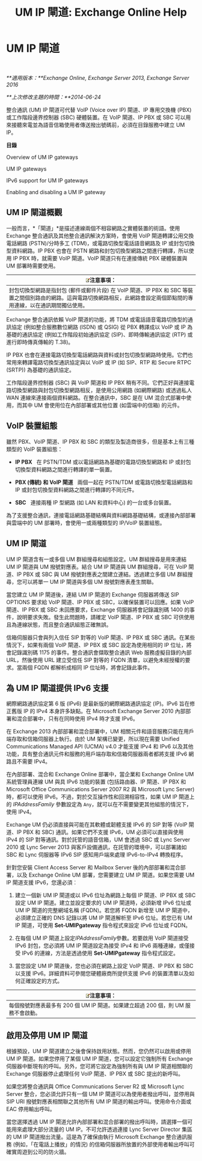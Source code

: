 ﻿---
title: 'UM IP 閘道: Exchange Online Help'
TOCTitle: UM IP 閘道
ms:assetid: 991d77e0-3995-44ab-bedf-52ff7a0301ab
ms:mtpsurl: https://technet.microsoft.com/zh-tw/library/Bb123890(v=EXCHG.150)
ms:contentKeyID: 50473834
ms.date: 05/23/2018
mtps_version: v=EXCHG.150
ms.translationtype: MT
---

# UM IP 閘道

 

_**適用版本：**Exchange Online, Exchange Server 2013, Exchange Server 2016_

_**上次修改主題的時間：**2014-06-24_

整合通訊 (UM) IP 閘道可代替 VoIP (Voice over IP) 閘道、IP 專用交換機 (PBX) 或工作階段邊界控制器 (SBC) 硬體裝置。在 VoIP 閘道、IP PBX 或 SBC 可以用來接聽來電並為語音信箱使用者傳送撥出號碼前，必須在目錄服務中建立 UM IP。

**目錄**

Overview of UM IP gateways

UM IP gateways

IPv6 support for UM IP gateways

Enabling and disabling a UM IP gateway

## UM IP 閘道概觀

一般而言，*「閘道」*是描述連線兩個不相容網路之實體裝置的術語。使用 Exchange 整合通訊及其他整合通訊解決方案時，會使用 VoIP 閘道轉譯公用交換電話網路 (PSTN)/分時多工 (TDM)，或電路切換型電話語音網路及 IP 或封包切換型資料網路。IP PBX 也會在 PSTN 網路和封包切換型網路之間進行轉譯，所以使用 IP PBX 時，就需要 VoIP 閘道。VoIP 閘道只有在連接傳統 PBX 硬體裝置與 UM 部署時需要使用。

<table>
<thead>
<tr class="header">
<th><img src="images/Bb124558.note(EXCHG.150).gif" title="注意事項" alt="注意事項" />注意事項：</th>
</tr>
</thead>
<tbody>
<tr class="odd">
<td>封包切換型網路是指封包 (郵件或郵件片段) 在 VoIP 閘道、IP PBX 和 SBC 等裝置之間個別路由的網路。這與電路切換網路相反，此網路會設定兩個節點間的專用連線，以在通訊期間獨佔使用。</td>
</tr>
</tbody>
</table>


Exchange 整合通訊依賴 VoIP 閘道的功能，將 TDM 或電話語音電路切換型的通訊協定 (例如整合服務數位網路 (ISDN) 或 QSIG) 從 PBX 轉譯成以 VoIP 或 IP 為基礎的通訊協定 (例如工作階段初始通訊協定 (SIP)、即時傳輸通訊協定 (RTP) 或進行即時傳真傳輸的 T.38)。

IP PBX 也會在連接電路切換型電話網路與資料或封包切換型網路時使用。它們也常用來轉譯電路切換型通訊協定與以 VoIP 或 IP (如 SIP、RTP 和 Secure RTPC (SRTP)) 為基礎的通訊協定。

工作階段邊界控制器 (SBC) 與 VoIP 閘道和 IP PBX 稍有不同。它們正好與連接電路切換型網路與封包切換型網路相反，是使用公用網路 (如網際網路) 或透過私人 WAN 連線來連接兩個資料網路。在整合通訊中，SBC 是在 UM 混合式部署中使用，而其中 UM 會使用位在內部部署或其他位置 (如雲端中的信箱) 的元件。

## VoIP 裝置組態

雖然 PBX、VoIP 閘道、IP PBX 和 SBC 的類型及製造商很多，但是基本上有三種類型的 VoIP 裝置組態：

  - **IP PBX**   在 PSTN/TDM 或以電話網路為基礎的電路切換型網路和 IP 或封包切換型資料網路之間進行轉譯的單一裝置。

  - **PBX (傳統) 和 VoIP 閘道**   兩個一起在 PSTN/TDM 或電路切換型電話網路和 IP 或封包切換型資料網路之間進行轉譯的不同元件。

  - **SBC**   連接兩種 IP 型網路 (如 LAN 和資料中心) 的一台或多台裝置。

為了支援整合通訊，連接電話網路基礎結構與資料網路基礎結構，或連接內部部署與雲端中的 UM 部署時，會使用一或兩種類型的 IP/VoIP 裝置組態。

## UM IP 閘道

UM IP 閘道含有一或多個 UM 群組搜尋和組態設定。UM 群組搜尋是用來連結 UM IP 閘道與 UM 撥號對應表。結合 UM IP 閘道與 UM 群組搜尋，可在 VoIP 閘道、IP PBX 或 SBC 與 UM 撥號對應表之間建立連結。透過建立多個 UM 群組搜尋，您可以將單一 UM IP 閘道與多個 UM 撥號對應表產生關聯。

當您建立 UM IP 閘道後，連結 UM IP 閘道的 Exchange 伺服器將傳送 SIP OPTIONS 要求給 VoIP 閘道、IP PBX 或 SBC，以確保裝置可以回應。如果 VoIP 閘道、IP PBX 或 SBC 未回應要求，Exchange 伺服器將會記錄識別碼 1400 的事件，說明要求失敗。發生此問題時，請確定 VoIP 閘道、IP PBX 或 SBC 可供使用且為連線狀態，而且整合通訊組態正確無誤。

信箱伺服器只會與列入信任 SIP 對等的 VoIP 閘道、IP PBX 或 SBC 通訊。在某些情況下，如果有兩個 VoIP 閘道、IP PBX 或 SBC 設定為使用相同的 IP 位址，將會記錄識別碼 1175 的事件。整合通訊會擷取整合通訊 Web 服務虛擬目錄的內部 URL，然後使用 URL 建立受信任 SIP 對等的 FQDN 清單，以避免未經授權的要求。當兩個 FQDN 都解析成相同 IP 位址時，將會記錄此事件。

## 為 UM IP 閘道提供 IPv6 支援

網際網路通訊協定第 6 版 (IPv6) 是最新版的網際網路通訊協定 (IP)。IPv6 旨在修正舊版 IP 的 IPv4 本身許多缺點。在 Microsoft Exchange Server 2010 內部部署和混合部署中，只有在同時使用 IPv4 時才支援 IPv6。

在 Exchange 2013 內部部署和混合部署中，UM 相關元件和語音服務只能在用戶端存取和信箱伺服器上執行。由於 UM 架構已變更，所以現在需要 Unified Communications Managed API (UCMA) v4.0 才能支援 IPv4 和 IPv6 以及其他功能，具有整合通訊元件和服務的用戶端存取和信箱伺服器兩者都將支援 IPv6 網路且不需要 IPv4。

在內部部署、混合和 Exchange Online 部署中，當企業和 Exchange Online UM 系統管理員連線 UM 與具 IPv6 功能的裝置 (包括路由器、IP 閘道、IP PBX 和 Microsoft Office Communications Server 2007 R2 與 Microsoft Lync Server) 時，都可以使用 IPv6。不過，對於交互操作性和回溯相容性，如果 UM IP 閘道上的 *IPAddressFamily* 參數設定為 `Any`，就可以在不需要變更其他組態的情況下，使用 IPv4。

Exchange UM 仍必須直接與可能在其軟體或韌體支援 IPv6 的 SIP 對等 (VoIP 閘道、IP PBX 和 SBC) 通訊。如果它們不支援 IPv6，UM 必須可以直接與使用 IPv4 的 SIP 對等通訊。對於託管的語音信箱，UM 會透過 SBC 或 Lync Server 2010 或 Lync Server 2013 與客戶設備通訊，在託管的環境中，可以部署諸如 SBC 和 Lync 伺服器等 IPv6 SIP 感知用戶端來處理 IPv6-to-IPv4 轉換程序。

針對您安裝 Client Access Server 和 Mailbox Server 後的內部部署和混合部署，以及 Exchange Online UM 部署，您需要建立 UM IP 閘道。如果您需要 UM IP 閘道支援 IPv6，您還必須︰

1.  建立一個新 UM IP 閘道或以 IPv6 位址為網路上每個 IP 閘道、IP PBX 或 SBC 設定 UM IP 閘道。建立並設定要求的 UM IP 閘道時，必須新增 IPv6 位址或 UM IP 閘道的完整網域名稱 (FQDN)。若您將 FQDN 新增至 UM IP 閘道中，必須建立正確的 DNS 記錄以將 UM IP 閘道解析至 IPv6 位址。若您已有 UM IP 閘道，可使用 **Set-UMIPgateway** 指令程式來設定 IPv6 位址或 FQDN。

2.  在每個 UM IP 閘道上設定*IPAddressFamily*參數。若要啟用 VoIP 閘道接受 IPv6 封包，您必須將 UM IP 閘道設定為接受 IPv4 和 IPv6 兩種連線，或僅接受 IPv6 的連線，方法是透過使用 **Set-UMIPgateway** 指令程式設定。

3.  當您設定 UM IP 閘道後，您也必須在網路上設定 VoIP 閘道、IP PBX 和 SBC 以支援 IPv6。詳細資料可參閱您硬體廠商所提供支援 IPv6 的裝置清單以及如何正確設定的方式。

<table>
<thead>
<tr class="header">
<th><img src="images/Bb124558.note(EXCHG.150).gif" title="注意事項" alt="注意事項" />注意事項：</th>
</tr>
</thead>
<tbody>
<tr class="odd">
<td>每個撥號對應表最多有 200 個 UM IP 閘道。如果建立超過 200 個，則 UM 服務不會啟動。</td>
</tr>
</tbody>
</table>


## 啟用及停用 UM IP 閘道

根據預設，UM IP 閘道建立之後會保持啟用狀態。然而，您仍然可以啟用或停用 UM IP 閘道。如果您停用了某個 UM IP 閘道，您可以設定它強制所有 Exchange 伺服器中斷現有的呼叫。另外，您可將它設定為強制所有與 UM IP 閘道相關聯的 Exchange 伺服器停止處理任何 VoIP 閘道、IP PBX 或 SBC 提出的新呼叫。

如果您將整合通訊與 Office Communications Server R2 或 Microsoft Lync Server 整合，您必須允許只有一個 UM IP 閘道可以為使用者撥出呼叫，並停用與 SIP URI 撥號對應表相關聯之其他所有 UM IP 閘道的輸出呼叫。使用命令介面或 EAC 停用輸出呼叫。

當您選擇透過 UM IP 閘道允許內部部署和混合部署的撥出呼叫時，請選擇一個可能用來處理大部分流量的 UM IP。不可允許透過連接 Lync Server Director 集區的 UM IP 閘道撥出流量。這是為了確保由執行 Microsoft Exchange 整合通訊服務 (例如，「在電話上播放」的情況) 的信箱伺服器所放置的外部使用者輸出呼叫可確實周遊到公司的防火牆。

